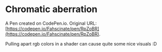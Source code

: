 # Chromatic aberration

A Pen created on CodePen.io. Original URL: [https://codepen.io/Fahscinate/pen/RpZoBR](https://codepen.io/Fahscinate/pen/RpZoBR).

Pulling apart rgb colors in a shader can cause quite some nice visuals :D
